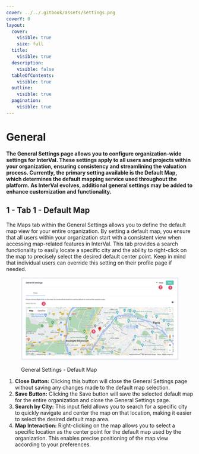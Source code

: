 ```yaml
---
cover: ../../.gitbook/assets/settings.png
coverY: 0
layout:
  cover:
    visible: true
    size: full
  title:
    visible: true
  description:
    visible: false
  tableOfContents:
    visible: true
  outline:
    visible: true
  pagination:
    visible: true
---
```


# General

**The General Settings page allows you to configure organization-wide settings for InterVal. These settings apply to all users and projects within your organization, ensuring consistency and streamlining the valuation process. Currently, the primary setting available is the Default Map, which determines the default mapping service used throughout the platform. As InterVal evolves, additional general settings may be added to enhance customization and functionality.**

## 1 - Tab 1 - Default Map

The Maps tab within the General Settings allows you to define the default map view for your entire organization. By setting a default map, you ensure that all users within your organization start with a consistent view when accessing map-related features in InterVal. This tab provides a search functionality to easily locate a specific city and the ability to right-click on the map to precisely select the desired default center point. Keep in mind that individual users can override this setting on their profile page if needed.

<figure><img src="../../.gitbook/assets/General Settings - Default Map" alt=""><figcaption><p>General Settings - Default Map</p></figcaption></figure>

1. **Close Button:** Clicking this button will close the General Settings page without saving any changes made to the default map selection.
2. **Save Button:** Clicking the Save button will save the selected default map for the entire organization and close the General Settings page.
3. **Search by City:** This input field allows you to search for a specific city to quickly navigate and center the map on that location, making it easier to select the desired default map area.
4. **Map Interaction:** Right-clicking on the map allows you to select a specific location as the center point for the default map used by the organization. This enables precise positioning of the map view according to your preferences.
